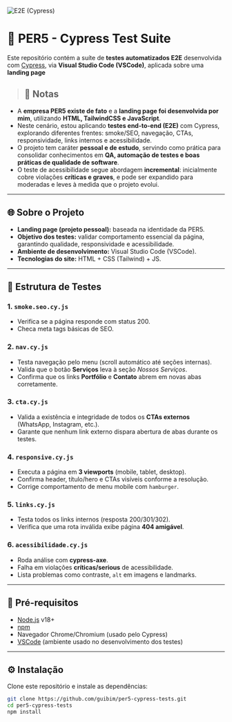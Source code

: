 ![E2E (Cypress)](https://github.com/guibim/per5-cypress-tests/actions/workflows/e2e.yml/badge.svg)

# 🧪 PER5 - Cypress Test Suite

Este repositório contém a suíte de **testes automatizados E2E** desenvolvida com [Cypress](https://www.cypress.io/), via **Visual Studio Code (VSCode)**, aplicada sobre uma **landing page**

> ## 📝 Notas

- A **empresa PER5 existe de fato** e a **landing page foi desenvolvida por mim**, utilizando **HTML, TailwindCSS e JavaScript**.  
- Neste cenário, estou aplicando **testes end-to-end (E2E)** com Cypress, explorando diferentes frentes: smoke/SEO, navegação, CTAs, responsividade, links internos e acessibilidade.  
- O projeto tem caráter **pessoal e de estudo**, servindo como prática para consolidar conhecimentos em **QA, automação de testes e boas práticas de qualidade de software**.    
- O teste de acessibilidade segue abordagem **incremental**: inicialmente cobre violações **críticas e graves**, e pode ser expandido para moderadas e leves à medida que o projeto evolui.


---

## 🌐 Sobre o Projeto
- **Landing page (projeto pessoal):** baseada na identidade da PER5.  
- **Objetivo dos testes:** validar comportamento essencial da página, garantindo qualidade, responsividade e acessibilidade.  
- **Ambiente de desenvolvimento:** Visual Studio Code (VSCode).  
- **Tecnologias do site:** HTML + CSS (Tailwind) + JS.  

---

## 📂 Estrutura de Testes

### 1. `smoke.seo.cy.js`
- Verifica se a página responde com status 200.  
- Checa meta tags básicas de SEO.  

### 2. `nav.cy.js`
- Testa navegação pelo menu (scroll automático até seções internas).  
- Valida que o botão **Serviços** leva à seção *Nossos Serviços*.  
- Confirma que os links **Portfólio** e **Contato** abrem em novas abas corretamente.  

### 3. `cta.cy.js`
- Valida a existência e integridade de todos os **CTAs externos** (WhatsApp, Instagram, etc.).  
- Garante que nenhum link externo dispara abertura de abas durante os testes.  

### 4. `responsive.cy.js`
- Executa a página em **3 viewports** (mobile, tablet, desktop).  
- Confirma header, título/hero e CTAs visíveis conforme a resolução.  
- Corrige comportamento de menu mobile com `hamburger`.  

### 5. `links.cy.js`
- Testa todos os links internos (resposta 200/301/302).  
- Verifica que uma rota inválida exibe página **404 amigável**.  

### 6. `acessibilidade.cy.js`
- Roda análise com **cypress-axe**.  
- Falha em violações **críticas/serious** de acessibilidade.  
- Lista problemas como contraste, `alt` em imagens e landmarks.  

---

## 🚀 Pré-requisitos
- [Node.js](https://nodejs.org/) v18+  
- [npm](https://www.npmjs.com/)  
- Navegador Chrome/Chromium (usado pelo Cypress)  
- [VSCode](https://code.visualstudio.com/) (ambiente usado no desenvolvimento dos testes)  

---

## ⚙️ Instalação
Clone este repositório e instale as dependências:

```bash
git clone https://github.com/guibim/per5-cypress-tests.git
cd per5-cypress-tests
npm install

